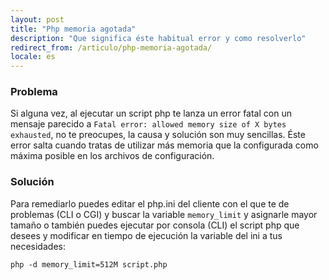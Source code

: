 ```yaml
---
layout: post
title: "Php memoria agotada"
description: "Que significa éste habitual error y como resolverlo"
redirect_from: /articulo/php-memoria-agotada/
locale: es
---
```


### Problema
Si alguna vez, al ejecutar un script php te lanza un error fatal con un mensaje parecido a `Fatal error: allowed memory size of X bytes exhausted`, no te preocupes, la causa y solución son muy sencillas. Éste error salta cuando tratas de utilizar más memoria que la configurada como máxima posible en los archivos de configuración.

### Solución
Para remediarlo puedes editar el php.ini del cliente con el que te de problemas (CLI o CGI) y buscar la variable `memory_limit` y asignarle mayor tamaño o también puedes ejecutar por consola (CLI) el script php que desees y modificar en tiempo de ejecución la variable del ini a tus necesidades:

    php -d memory_limit=512M script.php
